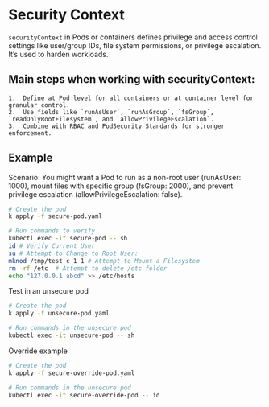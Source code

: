# Security Context
`securityContext` in Pods or containers defines privilege and access control settings like user/group IDs, file system permissions, or privilege escalation. It’s used to harden workloads.

## Main steps when working with securityContext:
	1.	Define at Pod level for all containers or at container level for granular control.
	2.	Use fields like `runAsUser`, `runAsGroup`, `fsGroup`, `readOnlyRootFilesystem`, and `allowPrivilegeEscalation`.
	3.	Combine with RBAC and PodSecurity Standards for stronger enforcement.

## Example
Scenario: You might want a Pod to run as a non-root user (runAsUser: 1000), mount files with specific group (fsGroup: 2000), and prevent privilege escalation (allowPrivilegeEscalation: false).

```bash
# Create the pod
k apply -f secure-pod.yaml

# Run commands to verify
kubectl exec -it secure-pod -- sh
id # Verify Current User
su # Attempt to Change to Root User:
mknod /tmp/test c 1 1 # Attempt to Mount a Filesystem
rm -rf /etc  # Attempt to delete /etc folder
echo "127.0.0.1 abcd" >> /etc/hosts

```

Test in an unsecure pod
```bash
# Create the pod
k apply -f unsecure-pod.yaml

# Run commands in the unsecure pod
kubectl exec -it unsecure-pod -- sh

```

Override example
```bash
# Create the pod
k apply -f secure-override-pod.yaml

# Run commands in the unsecure pod
kubectl exec -it secure-override-pod -- id

```